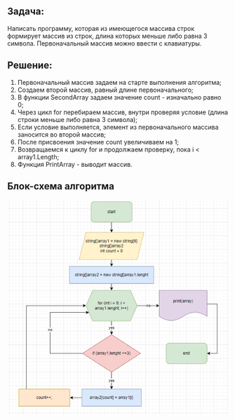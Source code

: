 ## Задача: 

Написать программу, которая из имеющегося массива строк 
формирует массив из строк, длина которых меньше либо равна 3 символа.
Первоначальный массив можно ввести с клавиатуры.

## Решение:

1) Первоначальный массив задаем на старте выполнения алгоритма;
2) Создаем второй массив, равный длине первоначального;
3) В функции SecondArray задаем значение count - изначально равно 0;
4) Через цикл for перебираем массив, внутри проверяя условие (длина строки меньше либо равна 3 символа);
5) Если условие выполняется, элемент из первоначального массива заносится во второй массив;
6) После присвоения значение count увеличиваем на 1;
7) Возвращаемся к циклу for и продолжаем проверку, пока i < array1.Length;
8) Функция PrintArray - выводит массив.

## Блок-схема алгоритма

![Блок-схема алгоритма следующая:](/HomeWork_EndFirstPart.jpg)